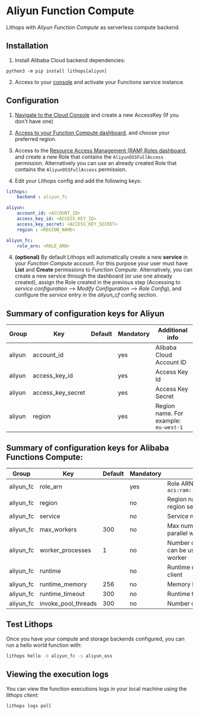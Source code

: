 # Aliyun Function Compute

Lithops with *Aliyun Function Compute* as serverless compute backend.

## Installation

1. Install Alibaba Cloud backend dependencies:

```
python3 -m pip install lithops[aliyun]
```

2. Access to your [console](https://homenew-intl.console.aliyun.com/) and activate your Functions service instance.

## Configuration

1. [Navigate to the Cloud Console](https://ram.console.aliyun.com/manage/ak) and create a new AccessKey (If you don't have one)

2. [Access to your Function Compute dashboard](https://fc.console.aliyun.com/fc/overview), and choose your preferred region.

3. Access to the [Resource Access Management (RAM) Roles dashboard](https://ram.console.aliyun.com/roles/), and create a new Role that contains the `AliyunOSSFullAccess` permission. Alternatively you can use an already created Role that contains the `AliyunOSSFullAccess` permission.

4. Edit your Lithops config and add the following keys:

```yaml
lithops:
    backend : aliyun_fc

aliyun:
    account_id: <ACCOUNT_ID>
    access_key_id: <ACCESS_KEY_ID>
    access_key_secret: <ACCESS_KEY_SECRET>
    region : <REGION_NAME>

aliyun_fc:
    role_arn: <ROLE_ARN>
```

4. **(optional)** By default Lithops will automatically create a new **service** in your *Function Compute* account. For this purpose your user must have **List** and **Create** permissions to *Function Compute*. Alternatively, you can create a new service through the dashboard (or use one already created), assign the Role created in the previous step (Accessing to *service configuration* --> *Modify Configuration* --> *Role Config*), and configure the *service* entry in the *aliyun_cf* config section.


## Summary of configuration keys for Aliyun

|Group|Key|Default|Mandatory|Additional info|
|---|---|---|---|---|
|aliyun | account_id | |yes |  Alibaba Cloud Account ID |
|aliyun | access_key_id | |yes |  Access Key Id |
|aliyun | access_key_secret | |yes | Access Key Secret |
|aliyun | region | |yes | Region name. For example: `eu-west-1` |

    
## Summary of configuration keys for Alibaba Functions Compute:

|Group|Key|Default|Mandatory|Additional info|
|---|---|---|---|---|
|aliyun_fc | role_arn | |yes | Role ARN. For example: `acs:ram::5244532493961771:role/aliyunfclogexecutionrole` |
|aliyun_fc | region | |no | Region name. For example: `eu-west-1`. Lithops will use the region set under the `aliyun` section if it is not set here |
|aliyun_fc | service | |no | Service name |
|aliyun_fc | max_workers | 300 | no | Max number of workers. Alibaba limits the number of parallel workers to 300|
|aliyun_fc | worker_processes | 1 | no | Number of Lithops processes within a given worker. This can be used to parallelize function activations within a worker |
|aliyun_fc | runtime |  |no | Runtime name you built and deployed using the lithops client|
|aliyun_fc | runtime_memory | 256 |no | Memory limit in MB. Default 256MB |
|aliyun_fc | runtime_timeout | 300 |no | Runtime timeout in seconds. Default 5 minutes |
|aliyun_fc | invoke_pool_threads | 300 |no | Number of concurrent threads used for invocation |


## Test Lithops
Once you have your compute and storage backends configured, you can run a hello world function with:

```bash
lithops hello -b aliyun_fc -s aliyun_oss
```


## Viewing the execution logs

You can view the function executions logs in your local machine using the *lithops client*:

```bash
lithops logs poll
```